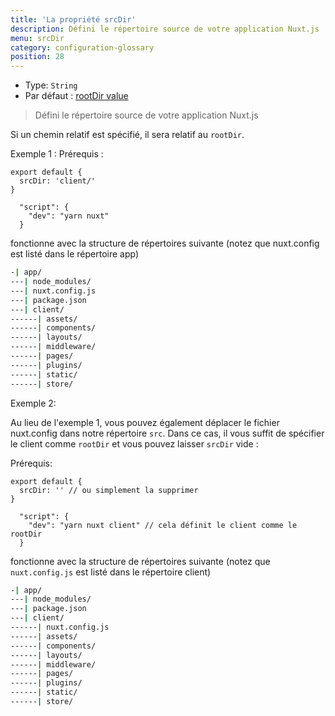 ```yaml
---
title: 'La propriété srcDir'
description: Défini le répertoire source de votre application Nuxt.js
menu: srcDir
category: configuration-glossary
position: 28
---
```


- Type: `String`
- Par défaut : [rootDir value](/docs/2.x//configuration-glossary/configuration-rootdir)

> Défini le répertoire source de votre application Nuxt.js

Si un chemin relatif est spécifié, il sera relatif au `rootDir`.

Exemple 1 : Prérequis :

```js{}[nuxt.config.js]
export default {
  srcDir: 'client/'
}
```

```js{}[package.json]
  "script": {
    "dev": "yarn nuxt"
  }
```

fonctionne avec la structure de répertoires suivante (notez que nuxt.config est listé dans le répertoire app)

```bash
-| app/
---| node_modules/
---| nuxt.config.js
---| package.json
---| client/
------| assets/
------| components/
------| layouts/
------| middleware/
------| pages/
------| plugins/
------| static/
------| store/
```

Exemple 2:

Au lieu de l'exemple 1, vous pouvez également déplacer le fichier nuxt.config dans notre répertoire `src`. Dans ce cas, il vous suffit de spécifier le client comme `rootDir` et vous pouvez laisser `srcDir` vide :

Prérequis:

```js{}[nuxt.config.js]
export default {
  srcDir: '' // ou simplement la supprimer
}
```

```js{}[package.json]
  "script": {
    "dev": "yarn nuxt client" // cela définit le client comme le rootDir
  }
```

fonctionne avec la structure de répertoires suivante (notez que `nuxt.config.js` est listé dans le répertoire client)

```bash
-| app/
---| node_modules/
---| package.json
---| client/
------| nuxt.config.js
------| assets/
------| components/
------| layouts/
------| middleware/
------| pages/
------| plugins/
------| static/
------| store/
```
